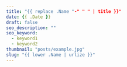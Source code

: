 ```yaml
---
title: "{{ replace .Name "-" " " | title }}"
date: {{ .Date }}
draft: false
seo_description: ""
seo_keyword:
  - keyword1
  - keyword2
thumbnail: "posts/example.jpg"
slug: "{{ lower .Name | urlize }}"
---
```


